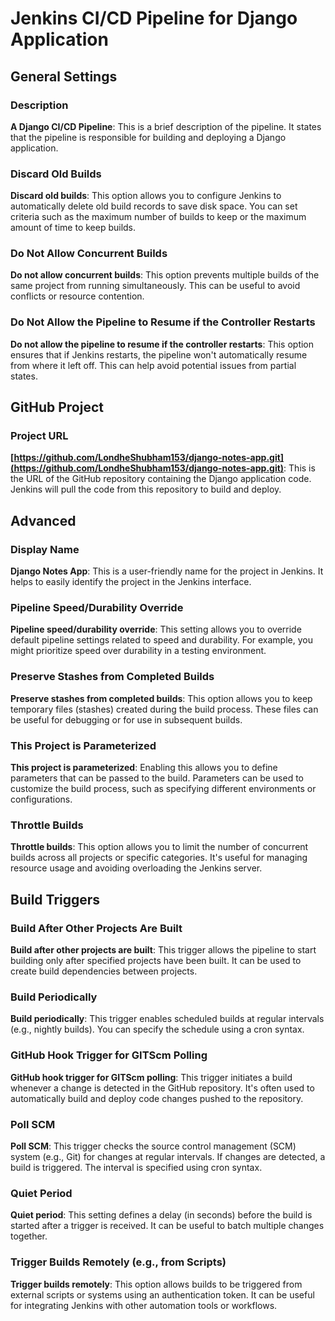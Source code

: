 
# Jenkins CI/CD Pipeline for Django Application

## General Settings

### Description
**A Django CI/CD Pipeline**: This is a brief description of the pipeline. It states that the pipeline is responsible for building and deploying a Django application.

### Discard Old Builds
**Discard old builds**: This option allows you to configure Jenkins to automatically delete old build records to save disk space. You can set criteria such as the maximum number of builds to keep or the maximum amount of time to keep builds.

### Do Not Allow Concurrent Builds
**Do not allow concurrent builds**: This option prevents multiple builds of the same project from running simultaneously. This can be useful to avoid conflicts or resource contention.

### Do Not Allow the Pipeline to Resume if the Controller Restarts
**Do not allow the pipeline to resume if the controller restarts**: This option ensures that if Jenkins restarts, the pipeline won't automatically resume from where it left off. This can help avoid potential issues from partial states.

## GitHub Project

### Project URL
**[https://github.com/LondheShubham153/django-notes-app.git](https://github.com/LondheShubham153/django-notes-app.git)**: This is the URL of the GitHub repository containing the Django application code. Jenkins will pull the code from this repository to build and deploy.

## Advanced

### Display Name
**Django Notes App**: This is a user-friendly name for the project in Jenkins. It helps to easily identify the project in the Jenkins interface.

### Pipeline Speed/Durability Override
**Pipeline speed/durability override**: This setting allows you to override default pipeline settings related to speed and durability. For example, you might prioritize speed over durability in a testing environment.

### Preserve Stashes from Completed Builds
**Preserve stashes from completed builds**: This option allows you to keep temporary files (stashes) created during the build process. These files can be useful for debugging or for use in subsequent builds.

### This Project is Parameterized
**This project is parameterized**: Enabling this allows you to define parameters that can be passed to the build. Parameters can be used to customize the build process, such as specifying different environments or configurations.

### Throttle Builds
**Throttle builds**: This option allows you to limit the number of concurrent builds across all projects or specific categories. It's useful for managing resource usage and avoiding overloading the Jenkins server.

## Build Triggers

### Build After Other Projects Are Built
**Build after other projects are built**: This trigger allows the pipeline to start building only after specified projects have been built. It can be used to create build dependencies between projects.

### Build Periodically
**Build periodically**: This trigger enables scheduled builds at regular intervals (e.g., nightly builds). You can specify the schedule using a cron syntax.

### GitHub Hook Trigger for GITScm Polling
**GitHub hook trigger for GITScm polling**: This trigger initiates a build whenever a change is detected in the GitHub repository. It's often used to automatically build and deploy code changes pushed to the repository.

### Poll SCM
**Poll SCM**: This trigger checks the source control management (SCM) system (e.g., Git) for changes at regular intervals. If changes are detected, a build is triggered. The interval is specified using cron syntax.

### Quiet Period
**Quiet period**: This setting defines a delay (in seconds) before the build is started after a trigger is received. It can be useful to batch multiple changes together.

### Trigger Builds Remotely (e.g., from Scripts)
**Trigger builds remotely**: This option allows builds to be triggered from external scripts or systems using an authentication token. It can be useful for integrating Jenkins with other automation tools or workflows.
